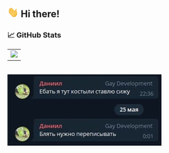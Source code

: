 ## <img src="https://raw.githubusercontent.com/sparebola/sparebola/master/wave.gif" width="25px"> Hi there! 

<!-- - 🔭 I’m currently working on ...
- 🌱 I’m currently learning ...
- 👯 I’m looking to collaborate on ...
- 🤔 I’m looking for help with ...
- 💬 Ask me about ...
- 📫 How to reach me: ...
- 😄 Pronouns: ...
- ⚡ Fun fact: ...
 -->

### 📈 GitHub Stats
<p align="center">
  <table>
  <tr>
      <td><img width="450px" src="https://github-readme-stats.vercel.app/api/top-langs/?username=sparebola&layout=compact&hide_border=true&hide_title=true&theme=dark&icon_color=5194f0&bg_color=0d1117" /></td>
  </tr>   
</table>
</p>

<br />

<td><img src="https://raw.githubusercontent.com/sparebola/sparebola/master/photo.jpg" /></td>

